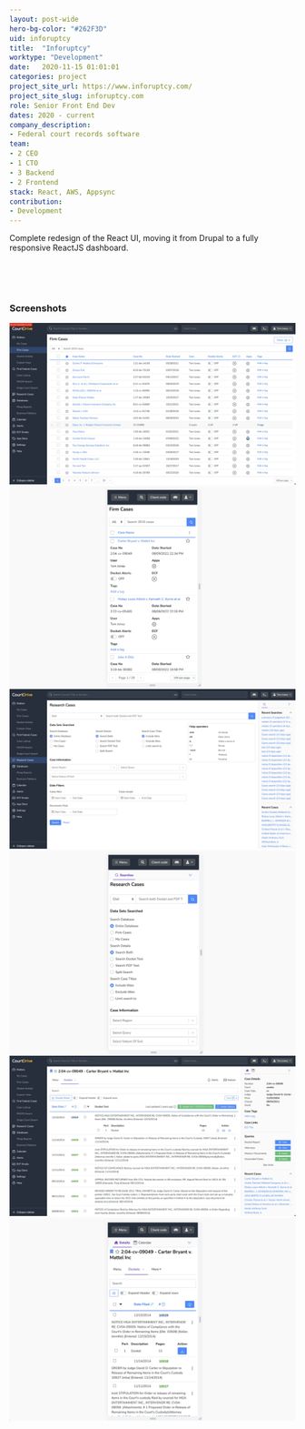 ```yaml
---
layout: post-wide
hero-bg-color: "#262F3D"
uid: inforuptcy
title:  "Inforuptcy"
worktype: "Development"
date:   2020-11-15 01:01:01
categories: project
project_site_url: https://www.inforuptcy.com/
project_site_slug: inforuptcy.com
role: Senior Front End Dev
dates: 2020 - current
company_description:
- Federal court records software
team:
- 2 CEO
- 1 CTO
- 3 Backend
- 2 Frontend
stack: React, AWS, Appsync
contribution:
- Development
---
```


<p>
  Complete redesign of the React UI, moving it from Drupal to a fully responsive ReactJS dashboard.
</p>

<p>
</p>

<div class="showcase ">
  <br/>
  <br/>
  <br/>
  <h3>Screenshots</h3>
  <img src="/img/inforuptcy/courtdrive1.jpg" alt="courtdrive-0">
  <img src="/img/inforuptcy/courtdrive1b.jpg" alt="courtdrive-1">
  <img src="/img/inforuptcy/courtdrive2.jpg" alt="courtdrive-2">
  <img src="/img/inforuptcy/courtdrive2b.jpg" alt="courtdrive-3">
  <img src="/img/inforuptcy/courtdrive3.jpg" alt="courtdrive-4">
  <img src="/img/inforuptcy/courtdrive3b.jpg" alt="courtdrive-5">
</div>

